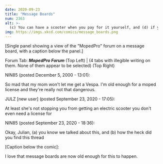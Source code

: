 ```yaml
---
date: 2020-09-23
title: "Message Boards"
num: 2363
alt: >-
  (c) You can have a scooter when you pay for it yourself, and (d) if you can't learn to start a new thread rather than responding to an old one, you'll be banned. [thread locked by moderator]
img: https://imgs.xkcd.com/comics/message_boards.png
---
```

[Single panel showing a view of the "MopedPro" forum on a message board, with a caption below the panel.]

Forum Tab: ***MopedPro Forum*** (Top Left) | (4 tabs with illegible writing on them. None of them appear to be selected) (Top Right)

NIN85 (posted December 5, 2000 - 13:01):

So mad that my mom won't let me get a Vespa. I'm old enough for a moped license and they're really not that dangerous.

JULZ [new user] (posted September 23, 2020 - 17:05):

At least she's not stopping you from getting an electric scooter you don't even need a license for

NIN85 (posted September 23, 2020 - 18:36):

Okay, Julian, (a) you know we talked about this, and (b) how the heck did you find this thread

[Caption below the comic]:

I love that message boards are now old enough for this to happen.